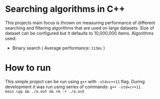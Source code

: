 # Searching algorithms in C++

This projects main focus is thrown on measuring performance of different searching and filtering algorithms that are used on large datasets. Size of dataset can be configured but it defaults to 10,000,000 items. Algorithms used:

* Binary search ( Average performance: `113ms`  )

# How to run

This simple project can be run using `g++` with `-std=c++11` flag. During development it was run using series of commands: `g++ -std=c++11 main.cpp && ./a.out && rm -r ./a.out`

